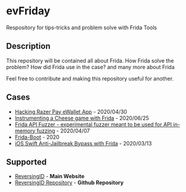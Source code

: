 # evFriday
Respository for tips-tricks and problem solve with Frida Tools 
## Description
This repository will be contained all about Frida.
How Frida solve the problem?
How did Frida use in the case?
and many more about Frida

Feel free to contribute and making this repository useful for another.

## Cases
* [Hacking Razer Pay eWallet App](https://blog.sambal0x.com/2020/04/30/Hacking-razer-pay-ewallet-app.html) - 2020/04/30
* [Instrumenting a Cheese game with Frida](https://cronop-io.github.io/posts/binary%20analysis/2020-06-25-dreamchess_frida/) - 2020/06/25
* [Frida API Fuzzer - experimental fuzzer meant to be used for API in-memory fuzzing](https://hakin9.org/frida-api-fuzzer-experimental-fuzzer-meant-to-be-used-for-api-in-memory-fuzzing/) - 2020/04/07
* [Frida-Boot](https://github.com/leonjza/frida-boot) - 2020
* [iOS Swift Anti-Jailbreak Bypass with Frida](https://syrion.me/blog/ios-swift-antijailbreak-bypass-frida/) - 2020/03/13


## Supported
* [ReversingID](https://reversing.id/) - **Main Website**
* [ReversingID Repository](https://github.com/ReversingID) - **Github Repository**
